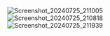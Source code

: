 ![Screenshot_20240725_211005](https://github.com/user-attachments/assets/ae927062-5e2c-4e60-9e45-d5d718d8990e)<br>
![Screenshot_20240725_210818](https://github.com/user-attachments/assets/02f69f09-60c3-4199-a2d9-937b279e5bae)<br>
![Screenshot_20240725_211939](https://github.com/user-attachments/assets/84062c8c-5658-4cc2-81a8-ce983bb5ee47)
